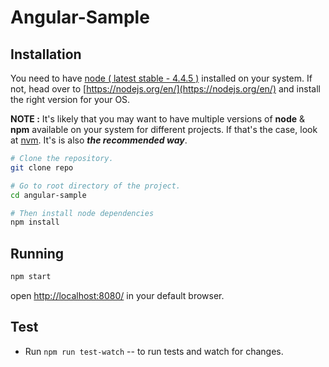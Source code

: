 # Angular-Sample

## Installation
You need to have [node ( latest stable - 4.4.5 )](https://nodejs.org/en/) installed on your system. If not, head over to [https://nodejs.org/en/](https://nodejs.org/en/) and install the right version for your OS.

**NOTE :** It's likely that you may want to have multiple versions of **node** & **npm** available on your system for different projects. If that's the case, look at [nvm](https://github.com/creationix/nvmhttps://github.com/creationix/nvm). It's is also ***the recommended way***.

```sh
# Clone the repository.
git clone repo

# Go to root directory of the project.
cd angular-sample

# Then install node dependencies
npm install

```

## Running
```sh
npm start
```

open [http://localhost:8080/](http://localhost:8080/) in your default browser.

## Test
- Run `npm run test-watch`  -- to run tests and watch for changes.


